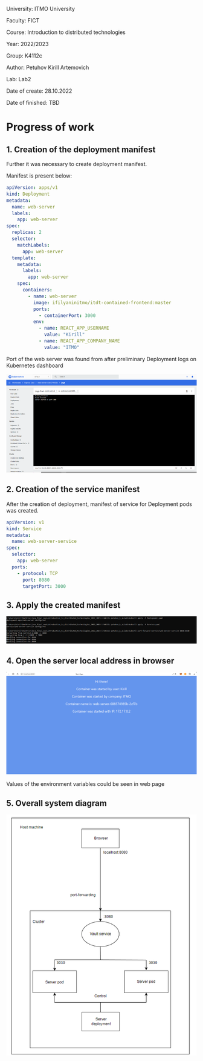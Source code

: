 University: ITMO University

Faculty: FICT

Course: Introduction to distributed technologies

Year: 2022/2023

Group: K4112c

Author: Petuhov Kirill Artemovich

Lab: Lab2

Date of create: 28.10.2022

Date of finished: TBD

# Progress of work

## 1. Creation of the deployment manifest

Further it was necessary to create deployment manifest. 

Manifest is present below:
```yaml
apiVersion: apps/v1
kind: Deployment
metadata:
  name: web-server
  labels:
    app: web-server
spec:
  replicas: 2
  selector:
    matchLabels:
      app: web-server
  template:
    metadata:
      labels:
        app: web-server
    spec:
      containers:
        - name: web-server
          image: ifilyaninitmo/itdt-contained-frontend:master
          ports:
            - containerPort: 3000
          env:
            - name: REACT_APP_USERNAME
              value: "Kirill"
            - name: REACT_APP_COMPANY_NAME
              value: "ITMO"
```
Port of the web server was found from after preliminary Deployment logs on Kubernetes dashboard

![img.png](images/img.png)

## 2. Creation of the service manifest

After the creation of deployment, manifest of service for Deployment pods was created.
```yaml
apiVersion: v1
kind: Service
metadata:
  name: web-server-service
spec:
  selector:
    app: web-server
  ports:
    - protocol: TCP
      port: 8080
      targetPort: 3000
```

## 3. Apply the created manifest

![img_1.png](images/img_1.png)

## 4. Open the server local address in browser

![img_2.png](images/img_2.png)

Values of the environment variables could be seen in web page

## 5. Overall system diagram

![img_3.png](images/img_3.png)
